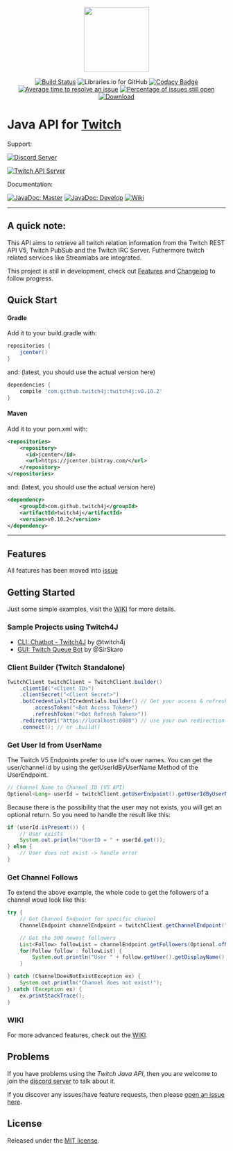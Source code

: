<p align="center"><img src=".github/logo.png?raw=true" width="150"></p>

<p align="center">
<a href="https://travis-ci.org/twitch4j/twitch4j"><img src="https://travis-ci.org/twitch4j/twitch4j.svg?branch=master" alt="Build Status"></a>
<img src="https://img.shields.io/librariesio/github/twitch4j/twitch4j.svg?style=flat-square" alt="Libraries.io for GitHub">
<a href="https://www.codacy.com/app/twitch4j/twitch4j?utm_source=github.com&amp;utm_medium=referral&amp;utm_content=twitch4j/twitch4j&amp;utm_campaign=Badge_Grade"><img src="https://api.codacy.com/project/badge/Grade/4d9f9562de194b7f8699f9adfd0c4669" alt="Codacy Badge"></a>
<a href="http://isitmaintained.com/project/twitch4j/twitch4j"><img src="http://isitmaintained.com/badge/resolution/twitch4j/twitch4j.svg" alt="Average time to resolve an issue"></a>
<a href="http://isitmaintained.com/project/twitch4j/twitch4j"><img src="http://isitmaintained.com/badge/open/twitch4j/twitch4j.svg" alt="Percentage of issues still open"></a>
<a href="https://bintray.com/twitch4j/maven/Twitch4J/_latestVersion"><img src="https://api.bintray.com/packages/twitch4j/maven/Twitch4J/images/download.svg" alt="Download"></a>
</p>

# Java API for [Twitch](https://www.twitch.tv/)

Support:

[![Discord Server](https://discordapp.com/api/guilds/143001431388061696/embed.png?style=banner2)](https://discord.gg/FQ5vgW3)

[![Twitch API Server](https://discordapp.com/api/guilds/325552783787032576/embed.png?style=banner2)](https://discord.gg/8NXaEyV)

Documentation:

[![JavaDoc: Master](https://img.shields.io/badge/JavaDoc-Master-006400.svg?style=flat-square)](https://jitpack.io/com/github/PhilippHeuer/twitch4j/master-SNAPSHOT/javadoc/index.html)
[![JavaDoc: Develop](https://img.shields.io/badge/JavaDoc-Develop-006400.svg?style=flat-square)](https://jitpack.io/com/github/PhilippHeuer/twitch4j/develop-SNAPSHOT/javadoc/index.html)
[![Wiki](https://img.shields.io/badge/Wiki-Github-D3D3D3.svg?style=flat-square)](https://github.com/PhilippHeuer/twitch4j/wiki)

--------

## A quick note:
This API aims to retrieve all twitch relation information from the Twitch REST API V5, Twitch PubSub and the Twitch IRC Server. Futhermore twitch related services like Streamlabs are integrated.

This project is still in development, check out [Features](#features) and [Changelog](#changelog) to follow progress.

## Quick Start

#### Gradle
Add it to your build.gradle with:
```groovy
repositories {
	jcenter()
}
```
and: (latest, you should use the actual version here)

```groovy
dependencies {
    compile 'com.github.twitch4j:twitch4j:v0.10.2'
}
```

#### Maven
Add it to your pom.xml with:
```xml
<repositories>
    <repository>
      <id>jcenter</id>
      <url>https://jcenter.bintray.com/</url>
    </repository>
</repositories>
```
and: (latest, you should use the actual version here)

```xml
<dependency>
    <groupId>com.github.twitch4j</groupId>
    <artifactId>twitch4j</artifactId>
    <version>v0.10.2</version>
</dependency>
```

--------

## Features
All features has been moved into [issue](https://github.com/twitch4j/twitch4j/issues/46)

## Getting Started
Just some simple examples, visit the [WIKI](https://github.com/twitch4j/twitch4j/wiki) for more details.

### Sample Projects using Twitch4J
 - [CLI: Chatbot - Twitch4J](https://github.com/twitch4j/twitch4j-chatbot) by @twitch4j
 - [GUI: Twitch Queue Bot](https://github.com/SirSkaro/twitch-queue-bot) by @SirSkaro

### Client Builder (Twitch Standalone)
```java
TwitchClient twitchClient = TwitchClient.builder()
	.clientId("<Client ID>")
	.clientSecret("<Client Secret>")
	.botCredentials(ICredentials.builder() // Get your access & refresh token at: https://twitchtokengenerator.com/
		.accessToken("<Bot Access Token>")
		.refreshToken("<Bot Refresh Token>"))
	.redirectUri("https://localhost:8080") // use your own redirection and implement it into your servlet application. 
	.connect(); // or .build()
```

### Get User Id from UserName
The Twitch V5 Endpoints prefer to use id's over names. You can get the user/channel id
by using the getUserIdByUserName Method of the UserEndpoint.
```java
// Channel Name to Channel ID (V5 API)
Optional<Long> userId = twitchClient.getUserEndpoint().getUserIdByUserName("whynabit");
```

Because there is the possibility that the user may not exists, you will get an optional return.
So you need to handle the result like this:
```java
if (userId.isPresent()) {
	// User exists
	System.out.println("UserID = " + userId.get());
} else {
	// User does not exist -> handle error
}
```

### Get Channel Follows
To extend the above example, the whole code to get the followers of a channel woud look like this:

```java
try {
	// Get Channel Endpoint for specific channel
	ChannelEndpoint channelEndpoint = twitchClient.getChannelEndpoint("channelName");

	// Get the 500 newest followers
	List<Follow> followList = channelEndpoint.getFollowers(Optional.ofNullable(500), Optional.ofNullable("desc"));
	for(Follow follow : followList) {
		System.out.println("User " + follow.getUser().getDisplayName() + " first followed at " + follow.getCreatedAt().toString());
	}

} catch (ChannelDoesNotExistException ex) {
	System.out.println("Channel does not exist!");
} catch (Exception ex) {
	ex.printStackTrace();
}
```

### WIKI
For more advanced features, check out the [WIKI](https://github.com/twitch4j/twitch4j/wiki).

## Problems

If you have problems using the *Twitch Java API*, then you are welcome to join the [discord server](https://discord.gg/FQ5vgW3) to talk about it.

If you discover any issues/have feature requests, then please [open an issue here](https://github.com/twitch4j/twitch4j/issues/new).

## License

Released under the [MIT license](./LICENSE).
